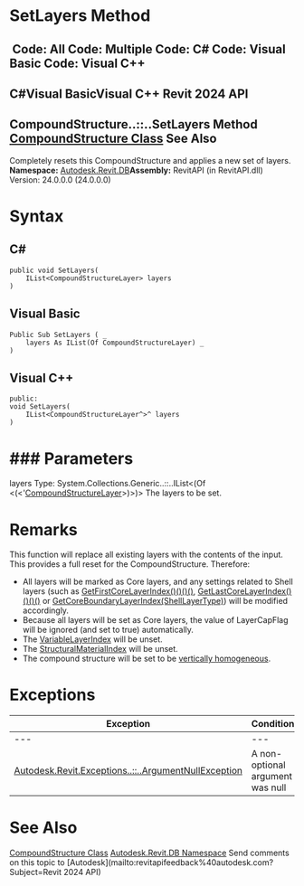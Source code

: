 # SetLayers Method

﻿
 Code: All Code: Multiple Code: C# Code: Visual Basic Code: Visual C++   
---  
C#Visual BasicVisual C++
Revit 2024 API  
---  
CompoundStructure..::..SetLayers Method   
[CompoundStructure Class](dc1a081e-8dab-565f-145d-a429098d353c.md "CompoundStructure Class") See Also  
---  
Completely resets this CompoundStructure and applies a new set of layers. 
**Namespace:** [Autodesk.Revit.DB](87546ba7-461b-c646-cbb1-2cb8f5bff8b2.md "Autodesk.Revit.DB Namespace")**Assembly:** RevitAPI (in RevitAPI.dll) Version: 24.0.0.0 (24.0.0.0)
# Syntax
C#  
---  
```text
public void SetLayers(
	IList<CompoundStructureLayer> layers
)
```
  
Visual Basic  
---  
```text
Public Sub SetLayers ( _
	layers As IList(Of CompoundStructureLayer) _
)
```
  
Visual C++  
---  
```text
public:
void SetLayers(
	IList<CompoundStructureLayer^>^ layers
)
```
  
# ### Parameters
layers
    Type: System.Collections.Generic..::..IList<(Of <(<'[CompoundStructureLayer](faece83a-6d49-41b0-2713-fe6cfaa5a3b5.md "CompoundStructureLayer Class")>)>)> The layers to be set. 
# Remarks
This function will replace all existing layers with the contents of the input. This provides a full reset for the CompoundStructure. Therefore: 
  * All layers will be marked as Core layers, and any settings related to Shell layers (such as [GetFirstCoreLayerIndex()()()()](db2884a9-bd2a-e7be-eb95-d8dd5e74ee59.md "GetFirstCoreLayerIndex Method"), [GetLastCoreLayerIndex()()()()](4e32008c-8d6a-5368-a4d9-4e3e103bce9d.md "GetLastCoreLayerIndex Method") or [GetCoreBoundaryLayerIndex(ShellLayerType)](33a4b0ce-7694-bf4f-81a0-a8b66fa3cade.md "GetCoreBoundaryLayerIndex Method")) will be modified accordingly.
  * Because all layers will be set as Core layers, the value of LayerCapFlag will be ignored (and set to true) automatically.
  * The [VariableLayerIndex](e93ce781-df22-cc64-7ad8-70a0d6bc7707.md "VariableLayerIndex Property") will be unset.
  * The [StructuralMaterialIndex](cf4d771e-6ed2-ec6a-d32d-647fb5b649b3.md "StructuralMaterialIndex Property") will be unset.
  * The compound structure will be set to be [vertically homogeneous](7f06ea80-ba2f-aecb-be51-cb463769ae1b.md "IsVerticallyHomogeneous Method").

# Exceptions
| Exception | Condition |
| --- | --- |
| --- | --- |
| [Autodesk.Revit.Exceptions..::..ArgumentNullException](631e1424-60f4-929b-4e52-dda9dcd26316.md "ArgumentNullException Class") | A non-optional argument was null |

# See Also
[CompoundStructure Class](dc1a081e-8dab-565f-145d-a429098d353c.md "CompoundStructure Class")
[Autodesk.Revit.DB Namespace](87546ba7-461b-c646-cbb1-2cb8f5bff8b2.md "Autodesk.Revit.DB Namespace")
Send comments on this topic to [Autodesk](mailto:revitapifeedback%40autodesk.com?Subject=Revit 2024 API)